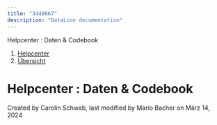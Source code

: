 ```yaml
---
title: "3440667"
description: "DataLion documentation"
---
```


Helpcenter : Daten & Codebook  

1.  [Helpcenter](index.html)
2.  [Übersicht](2982609.html)

# Helpcenter : Daten & Codebook

Created by Carolin Schwab, last modified by Mario Bacher on März 14, 2024